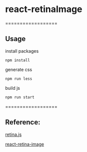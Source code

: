 # react-retinaImage
==================

## Usage

install packages

`npm install`

generate css

`npm run less`

build js

`npm run start`

==================

## Reference:

[retina.js](http://imulus.github.io/retinajs/)

[react-retina-image](https://github.com/KyleAMathews/react-retina-image)

